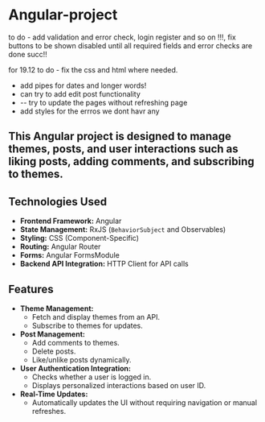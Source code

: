 # Angular-project
to do - add validation and error check, login register and so on !!!, fix buttons to be shown disabled until all required fields and error checks are done succ!!


for 19.12 to do - fix the css and html where needed. 
- add pipes for dates and longer words!
- can try to add edit post functionality
- -- try to update the pages without refreshing page
- add styles for the errros we dont havr any

This Angular project is designed to manage themes, posts, and user interactions such as liking posts, adding comments, and subscribing to themes.
---
## **Technologies Used**

- **Frontend Framework:** Angular
- **State Management:** RxJS (`BehaviorSubject` and Observables)
- **Styling:** CSS (Component-Specific)
- **Routing:** Angular Router
- **Forms:** Angular FormsModule
- **Backend API Integration:** HTTP Client for API calls


## **Features**

- **Theme Management:**
  - Fetch and display themes from an API.
  - Subscribe to themes for updates.
- **Post Management:**
  - Add comments to themes.
  - Delete posts.
  - Like/unlike posts dynamically.
- **User Authentication Integration:**
  - Checks whether a user is logged in.
  - Displays personalized interactions based on user ID.
- **Real-Time Updates:**
  - Automatically updates the UI without requiring navigation or manual refreshes.
